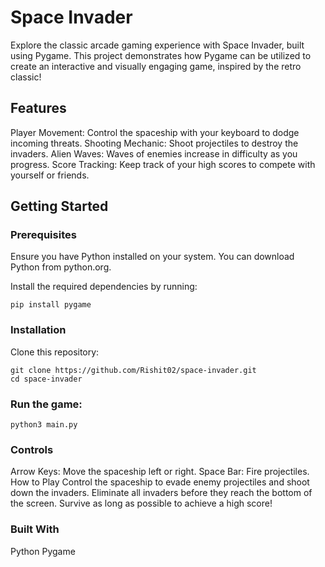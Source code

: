 # Space Invader
Explore the classic arcade gaming experience with Space Invader, built using Pygame. This project demonstrates how Pygame can be utilized to create an interactive and visually engaging game, inspired by the retro classic!

## Features
Player Movement: Control the spaceship with your keyboard to dodge incoming threats.
Shooting Mechanic: Shoot projectiles to destroy the invaders.
Alien Waves: Waves of enemies increase in difficulty as you progress.
Score Tracking: Keep track of your high scores to compete with yourself or friends.

## Getting Started
### Prerequisites
Ensure you have Python installed on your system. You can download Python from python.org.

Install the required dependencies by running:

```
pip install pygame
```
### Installation
Clone this repository:
```
git clone https://github.com/Rishit02/space-invader.git  
cd space-invader
```

### Run the game:
```
python3 main.py
```

### Controls
Arrow Keys: Move the spaceship left or right.
Space Bar: Fire projectiles.
How to Play
Control the spaceship to evade enemy projectiles and shoot down the invaders.
Eliminate all invaders before they reach the bottom of the screen.
Survive as long as possible to achieve a high score!

### Built With
Python
Pygame

